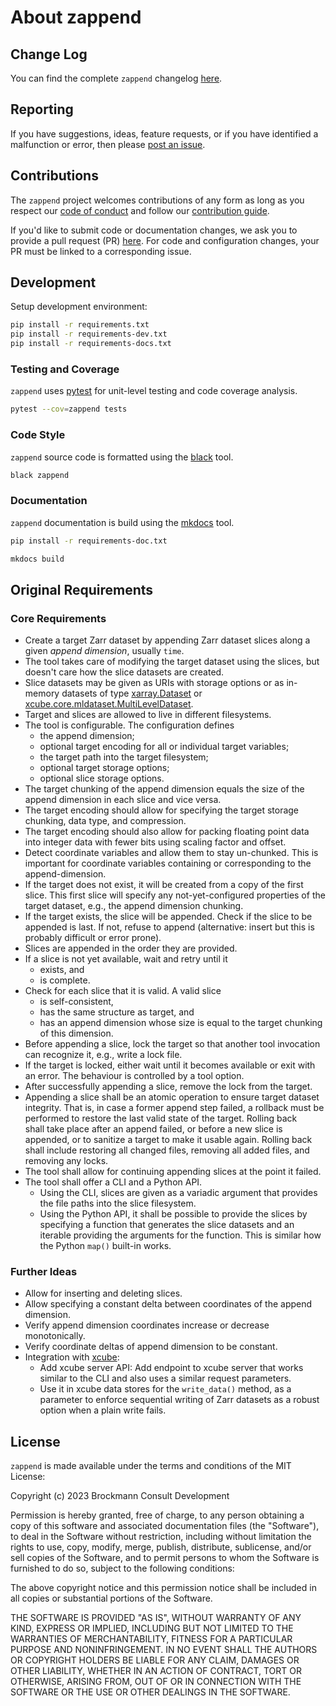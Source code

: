 # About zappend

## Change Log

You can find the complete `zappend` changelog 
[here](https://github.com/bcdev/zappend/blob/main/CHANGES.md). 

## Reporting

If you have suggestions, ideas, feature requests, or if you have identified
a malfunction or error, then please 
[post an issue](https://github.com/bcdev/zappend/issues). 

## Contributions

The `zappend` project welcomes contributions of any form
as long as you respect our 
[code of conduct](https://github.com/bcdev/zappend/blob/main/CODE_OF_CONDUCT.md)
and follow our 
[contribution guide](https://github.com/bcdev/zappend/blob/main/CONTRIBUTING.md).

If you'd like to submit code or documentation changes, we ask you to provide a 
pull request (PR) 
[here](https://github.com/bcdev/zappend/pulls). 
For code and configuration changes, your PR must be linked to a 
corresponding issue. 

## Development

Setup development environment:

```bash
pip install -r requirements.txt
pip install -r requirements-dev.txt
pip install -r requirements-docs.txt
```

### Testing and Coverage

`zappend` uses [pytest](https://docs.pytest.org/) for unit-level testing 
and code coverage analysis.

```bash
pytest --cov=zappend tests
```

### Code Style

`zappend` source code is formatted using the [black](https://black.readthedocs.io/) tool.

```bash
black zappend
```

### Documentation

`zappend` documentation is build using the [mkdocs](https://www.mkdocs.org/) tool.

```bash
pip install -r requirements-doc.txt

mkdocs build
```

## Original Requirements

### Core Requirements

* Create a target Zarr dataset by appending Zarr dataset slices along a 
  given *append dimension*, usually `time`.   
* The tool takes care of modifying the target dataset using the slices,
  but doesn't care how the slice datasets are created.
* Slice datasets may be given as URIs with storage options or as 
  in-memory datasets of type 
  [xarray.Dataset](https://docs.xarray.dev/en/stable/generated/xarray.Dataset.html)
  or 
  [xcube.core.mldataset.MultiLevelDataset](https://xcube.readthedocs.io/en/latest/mldatasets.html).
* Target and slices are allowed to live in different filesystems.
* The tool is configurable. The configuration defines 
  - the append dimension;
  - optional target encoding for all or individual target variables;
  - the target path into the target filesystem;
  - optional target storage options;
  - optional slice storage options.
* The target chunking of the append dimension equals the size of the append 
  dimension in each slice and vice versa. 
* The target encoding should allow for specifying the target storage chunking, 
  data type, and compression. 
* The target encoding should also allow for packing floating point data into 
  integer data with fewer bits using scaling factor and offset.
* Detect coordinate variables and allow them to stay un-chunked.
  This is important for coordinate variables containing or corresponding 
  to the append-dimension.
* If the target does not exist, it will be created from a copy of the first 
  slice. This first slice will specify any not-yet-configured properties
  of the target dataset, e.g., the append dimension chunking.
* If the target exists, the slice will be appended. Check if the slice to be 
  appended is last. If not, refuse to append (alternative: insert but this is 
  probably difficult or error prone).
* Slices are appended in the order they are provided.
* If a slice is not yet available, wait and retry until it 
  - exists, and
  - is complete.
* Check for each slice that it is valid. A valid slice
  - is self-consistent, 
  - has the same structure as target, and
  - has an append dimension whose size is equal to the target chunking of
    this dimension.
* Before appending a slice, lock the target so that another tool invocation 
  can recognize it, e.g., write a lock file.
* If the target is locked, either wait until it becomes available or exit 
  with an error. The behaviour is controlled by a tool option.
* After successfully appending a slice, remove the lock from the target.
* Appending a slice shall be an atomic operation to ensure target dataset 
  integrity. That is, in case a former append step failed, a rollback must
  be performed to restore the last valid state of the target. Rolling back  
  shall take place after an append failed, or before a new slice is appended,
  or to sanitize a target to make it usable again. Rolling back shall 
  include restoring all changed files, removing all added files, 
  and removing any locks. 
* The tool shall allow for continuing appending slices at the point
  it failed.
* The tool shall offer a CLI and a Python API.
  - Using the CLI, slices are given as a variadic argument that provides the 
    file paths into the slice filesystem.
  - Using the Python API, it shall be possible to provide the slices by 
    specifying a function that generates the slice datasets and an
    iterable providing the arguments for the function.
    This is similar how the Python `map()` built-in works.

### Further Ideas

* Allow for inserting and deleting slices.
* Allow specifying a constant delta between coordinates of the append dimension.
* Verify append dimension coordinates increase or decrease monotonically. 
* Verify coordinate deltas of append dimension to be constant. 
* Integration with [xcube](https://github.com/dcs4cop/xcube):
  * Add xcube server API: Add endpoint to xcube server that works similar 
    to the CLI and also uses a similar request parameters.
  * Use it in xcube data stores for the `write_data()` method, as a parameter 
    to enforce sequential writing of Zarr datasets as a robust option when a 
    plain write fails.


## License

`zappend` is made available under the terms and conditions of the MIT License:

Copyright (c) 2023 Brockmann Consult Development

Permission is hereby granted, free of charge, to any person obtaining a copy
of this software and associated documentation files (the "Software"), to deal
in the Software without restriction, including without limitation the rights
to use, copy, modify, merge, publish, distribute, sublicense, and/or sell
copies of the Software, and to permit persons to whom the Software is
furnished to do so, subject to the following conditions:

The above copyright notice and this permission notice shall be included in all
copies or substantial portions of the Software.

THE SOFTWARE IS PROVIDED "AS IS", WITHOUT WARRANTY OF ANY KIND, EXPRESS OR
IMPLIED, INCLUDING BUT NOT LIMITED TO THE WARRANTIES OF MERCHANTABILITY,
FITNESS FOR A PARTICULAR PURPOSE AND NONINFRINGEMENT. IN NO EVENT SHALL THE
AUTHORS OR COPYRIGHT HOLDERS BE LIABLE FOR ANY CLAIM, DAMAGES OR OTHER
LIABILITY, WHETHER IN AN ACTION OF CONTRACT, TORT OR OTHERWISE, ARISING FROM,
OUT OF OR IN CONNECTION WITH THE SOFTWARE OR THE USE OR OTHER DEALINGS IN THE
SOFTWARE.
